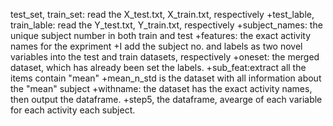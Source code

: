 test_set, train_set: read the X_test.txt, X_train.txt, respectively
+test_lable, train_lable: read the Y_test.txt, Y_train.txt, respectively
+subject_names: the unique subject number in both train and test
+features: the exact activity names for the expriment
+I add the subject no. and labels as two novel variables into the test and train datasets, respectively
+oneset: the merged dataset, which has already been set the labels.
+sub_feat:extract all the  items contain "mean"
+mean_n_std is the dataset with all information about the "mean" subject
+withname: the dataset has the exact activity names, then output the dataframe.
+step5, the dataframe, avearge of each variable for each activity each subject.


